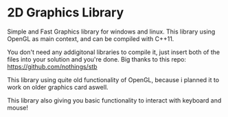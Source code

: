 # 2D Graphics Library
Simple and Fast Graphics library for windows and linux.
This library using OpenGL as main context, and can be compiled with C++11.

You don't need any addigitonal libraries to compile it, just insert both of the files into your solution and you're done.
Big thanks to this repo: https://github.com/nothings/stb

This library using quite old functionality of OpenGL, because i planned it to work on older graphics card aswell.

This library also giving you basic functionality to interact with keyboard and mouse!

<script src="https://gist.github.com/therealcain/98d492811258865d0d8311f7e7f46d0d.js"></script>
